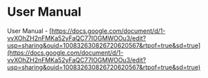 # User Manual

User Manual - [https://docs.google.com/document/d/1-vvXOhZH2nFMKa52yFaQC77IOGMWOOu3/edit?usp=sharing&ouid=100832630826720620567&rtpof=true&sd=true](https://docs.google.com/document/d/1-vvXOhZH2nFMKa52yFaQC77IOGMWOOu3/edit?usp=sharing&ouid=100832630826720620567&rtpof=true&sd=true)

